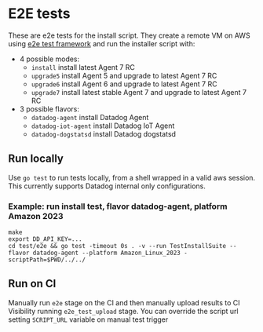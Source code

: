 # E2E tests

These are e2e tests for the install script. They create a remote VM on AWS using [e2e test framework](https://pkg.go.dev/github.com/DataDog/datadog-agent/test/new-e2e@main/pkg/utils/e2e) and run the installer script with:

- 4 possible modes:
  - `install` install latest Agent 7 RC
  - `upgrade5` install Agent 5 and upgrade to latest Agent 7 RC
  - `upgrade6` install Agent 6 and upgrade to latest Agent 7 RC
  - `upgrade7` install latest stable Agent 7 and upgrade to latest Agent 7 RC
- 3 possible flavors:
  - `datadog-agent` install Datadog Agent
  - `datadog-iot-agent` install Datadog IoT Agent
  - `datadog-dogstatsd` install Datadog dogstatsd

## Run locally

Use `go test` to run tests locally, from a shell wrapped in a valid aws session. This currently supports Datadog internal only configurations.

### Example: run install test, flavor datadog-agent, platform Amazon 2023

```shell
make
export DD_API_KEY=...
cd test/e2e && go test -timeout 0s . -v --run TestInstallSuite --flavor datadog-agent --platform Amazon_Linux_2023 -scriptPath=$PWD/../../
```

## Run on CI

Manually run `e2e` stage on the CI and then manually upload results to CI Visibility running `e2e_test_upload` stage. You can override the script url setting `SCRIPT_URL` variable on manual test trigger
